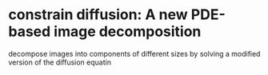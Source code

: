 # constrain diffusion: A new PDE-based image decomposition
decompose images into components of different sizes by solving a modified version of the diffusion equatin
